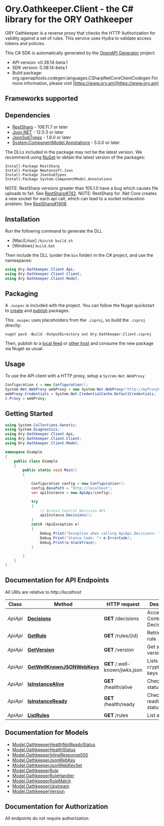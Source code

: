 # Ory.Oathkeeper.Client - the C# library for the ORY Oathkeeper

ORY Oathkeeper is a reverse proxy that checks the HTTP Authorization for validity against a set of rules. This service uses Hydra to validate access tokens and policies.

This C# SDK is automatically generated by the [OpenAPI Generator](https://openapi-generator.tech) project:

- API version: v0.38.14-beta.1
- SDK version: 0.38.14-beta.1
- Build package: org.openapitools.codegen.languages.CSharpNetCoreClientCodegen
    For more information, please visit [https://www.ory.am](https://www.ory.am)

<a name="frameworks-supported"></a>
## Frameworks supported

<a name="dependencies"></a>
## Dependencies

- [RestSharp](https://www.nuget.org/packages/RestSharp) - 106.11.7 or later
- [Json.NET](https://www.nuget.org/packages/Newtonsoft.Json/) - 12.0.3 or later
- [JsonSubTypes](https://www.nuget.org/packages/JsonSubTypes/) - 1.8.0 or later
- [System.ComponentModel.Annotations](https://www.nuget.org/packages/System.ComponentModel.Annotations) - 5.0.0 or later

The DLLs included in the package may not be the latest version. We recommend using [NuGet](https://docs.nuget.org/consume/installing-nuget) to obtain the latest version of the packages:
```
Install-Package RestSharp
Install-Package Newtonsoft.Json
Install-Package JsonSubTypes
Install-Package System.ComponentModel.Annotations
```

NOTE: RestSharp versions greater than 105.1.0 have a bug which causes file uploads to fail. See [RestSharp#742](https://github.com/restsharp/RestSharp/issues/742).
NOTE: RestSharp for .Net Core creates a new socket for each api call, which can lead to a socket exhaustion problem. See [RestSharp#1406](https://github.com/restsharp/RestSharp/issues/1406).

<a name="installation"></a>
## Installation
Run the following command to generate the DLL
- [Mac/Linux] `/bin/sh build.sh`
- [Windows] `build.bat`

Then include the DLL (under the `bin` folder) in the C# project, and use the namespaces:
```csharp
using Ory.Oathkeeper.Client.Api;
using Ory.Oathkeeper.Client.Client;
using Ory.Oathkeeper.Client.Model;
```
<a name="packaging"></a>
## Packaging

A `.nuspec` is included with the project. You can follow the Nuget quickstart to [create](https://docs.microsoft.com/en-us/nuget/quickstart/create-and-publish-a-package#create-the-package) and [publish](https://docs.microsoft.com/en-us/nuget/quickstart/create-and-publish-a-package#publish-the-package) packages.

This `.nuspec` uses placeholders from the `.csproj`, so build the `.csproj` directly:

```
nuget pack -Build -OutputDirectory out Ory.Oathkeeper.Client.csproj
```

Then, publish to a [local feed](https://docs.microsoft.com/en-us/nuget/hosting-packages/local-feeds) or [other host](https://docs.microsoft.com/en-us/nuget/hosting-packages/overview) and consume the new package via Nuget as usual.

<a name="usage"></a>
## Usage

To use the API client with a HTTP proxy, setup a `System.Net.WebProxy`
```csharp
Configuration c = new Configuration();
System.Net.WebProxy webProxy = new System.Net.WebProxy("http://myProxyUrl:80/");
webProxy.Credentials = System.Net.CredentialCache.DefaultCredentials;
c.Proxy = webProxy;
```

<a name="getting-started"></a>
## Getting Started

```csharp
using System.Collections.Generic;
using System.Diagnostics;
using Ory.Oathkeeper.Client.Api;
using Ory.Oathkeeper.Client.Client;
using Ory.Oathkeeper.Client.Model;

namespace Example
{
    public class Example
    {
        public static void Main()
        {

            Configuration config = new Configuration();
            config.BasePath = "http://localhost";
            var apiInstance = new ApiApi(config);

            try
            {
                // Access Control Decision API
                apiInstance.Decisions();
            }
            catch (ApiException e)
            {
                Debug.Print("Exception when calling ApiApi.Decisions: " + e.Message );
                Debug.Print("Status Code: "+ e.ErrorCode);
                Debug.Print(e.StackTrace);
            }

        }
    }
}
```

<a name="documentation-for-api-endpoints"></a>
## Documentation for API Endpoints

All URIs are relative to *http://localhost*

Class | Method | HTTP request | Description
------------ | ------------- | ------------- | -------------
*ApiApi* | [**Decisions**](docs/ApiApi.md#decisions) | **GET** /decisions | Access Control Decision API
*ApiApi* | [**GetRule**](docs/ApiApi.md#getrule) | **GET** /rules/{id} | Retrieve a rule
*ApiApi* | [**GetVersion**](docs/ApiApi.md#getversion) | **GET** /version | Get service version
*ApiApi* | [**GetWellKnownJSONWebKeys**](docs/ApiApi.md#getwellknownjsonwebkeys) | **GET** /.well-known/jwks.json | Lists cryptographic keys
*ApiApi* | [**IsInstanceAlive**](docs/ApiApi.md#isinstancealive) | **GET** /health/alive | Check alive status
*ApiApi* | [**IsInstanceReady**](docs/ApiApi.md#isinstanceready) | **GET** /health/ready | Check readiness status
*ApiApi* | [**ListRules**](docs/ApiApi.md#listrules) | **GET** /rules | List all rules


<a name="documentation-for-models"></a>
## Documentation for Models

 - [Model.OathkeeperHealthNotReadyStatus](docs/OathkeeperHealthNotReadyStatus.md)
 - [Model.OathkeeperHealthStatus](docs/OathkeeperHealthStatus.md)
 - [Model.OathkeeperInlineResponse500](docs/OathkeeperInlineResponse500.md)
 - [Model.OathkeeperJsonWebKey](docs/OathkeeperJsonWebKey.md)
 - [Model.OathkeeperJsonWebKeySet](docs/OathkeeperJsonWebKeySet.md)
 - [Model.OathkeeperRule](docs/OathkeeperRule.md)
 - [Model.OathkeeperRuleHandler](docs/OathkeeperRuleHandler.md)
 - [Model.OathkeeperRuleMatch](docs/OathkeeperRuleMatch.md)
 - [Model.OathkeeperUpstream](docs/OathkeeperUpstream.md)
 - [Model.OathkeeperVersion](docs/OathkeeperVersion.md)


<a name="documentation-for-authorization"></a>
## Documentation for Authorization

All endpoints do not require authorization.
